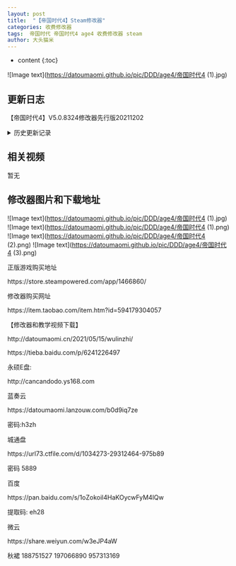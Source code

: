```yaml
---
layout: post
title:  "【帝国时代4】Steam修改器"
categories: 收费修改器
tags:  帝国时代 帝国时代4 age4 收费修改器 steam
author: 大头猫米
---
```


* content
{:toc}

![Image text](https://datoumaomi.github.io/pic/DDD/age4/帝国时代4 (1).jpg)

##  更新日志

【帝国时代4】V5.0.8324修改器先行版20211202




<details>
<summary>历史更新记录</summary>
 
【帝国时代4】V5.0.8324修改器先行版20211202<p></p>
【帝国时代4】V5.0.7989修改器先行版20211117<p></p>
</details>

## 相关视频
暂无

## 修改器图片和下载地址

![Image text](https://datoumaomi.github.io/pic/DDD/age4/帝国时代4 (1).jpg)
![Image text](https://datoumaomi.github.io/pic/DDD/age4/帝国时代4 (1).png)
![Image text](https://datoumaomi.github.io/pic/DDD/age4/帝国时代4 (2).png)
![Image text](https://datoumaomi.github.io/pic/DDD/age4/帝国时代4 (3).png)



<p>正版游戏购买地址</p>
https://store.steampowered.com/app/1466860/
<p></p>
修改器购买网址
<p></p>
https://item.taobao.com/item.htm?id=594179304057
<p></p>
【修改器和教学视频下载】
<p></p>
http://datoumaomi.cn/2021/05/15/wulinzhi/
<p></p>
https://tieba.baidu.com/p/6241226497
<p></p>
永硕E盘:
<p></p>
http://cancandodo.ys168.com
<p></p>
蓝奏云
<p></p>
https://datoumaomi.lanzouw.com/b0d9iq7ze
<p></p>
密码:h3zh
<p></p>
城通盘
<p></p>
https://url73.ctfile.com/d/1034273-29312464-975b89
<p></p>
密码 5889
<p></p>
百度
<p></p>
https://pan.baidu.com/s/1oZokoil4HaKOycwFyM4lQw
<p></p>
提取码: eh28
<p></p>
微云
<p></p>
https://share.weiyun.com/w3eJP4aW
<p></p>
<p>秋裙 188751527 197066890 957313169</p>
